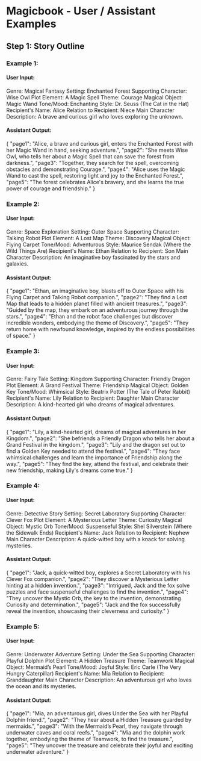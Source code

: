 # Magicbook - User / Assistant Examples

## Step 1: Story Outline

### Example 1: 

#### User Input:
Genre: Magical Fantasy 
Setting: Enchanted Forest
Supporting Character: Wise Owl
Plot Element: A Magic Spell
Theme: Courage
Magical Object: Magic Wand
Tone/Mood: Enchanting
Style: Dr. Seuss (The Cat in the Hat)
Recipient's Name: Alice
Relation to Recipient: Niece
Main Character Description: A brave and curious girl who loves exploring the unknown.

#### Assistant Output:
{
  "page1": "Alice, a brave and curious girl, enters the Enchanted Forest with her Magic Wand in hand, seeking adventure.",
  "page2": "She meets Wise Owl, who tells her about a Magic Spell that can save the forest from darkness.",
  "page3": "Together, they search for the spell, overcoming obstacles and demonstrating Courage.",
  "page4": "Alice uses the Magic Wand to cast the spell, restoring light and joy to the Enchanted Forest.",
  "page5": "The forest celebrates Alice's bravery, and she learns the true power of courage and friendship."
}


### Example 2: 

#### User Input:
Genre: Space Exploration 
Setting: Outer Space
Supporting Character: Talking Robot
Plot Element: A Lost Map
Theme: Discovery
Magical Object: Flying Carpet
Tone/Mood: Adventurous
Style: Maurice Sendak (Where the Wild Things Are)
Recipient's Name: Ethan
Relation to Recipient: Son
Main Character Description: An imaginative boy fascinated by the stars and galaxies.

#### Assistant Output:
{
  "page1": "Ethan, an imaginative boy, blasts off to Outer Space with his Flying Carpet and Talking Robot companion.",
  "page2": "They find a Lost Map that leads to a hidden planet filled with ancient treasures.",
  "page3": "Guided by the map, they embark on an adventurous journey through the stars.",
  "page4": "Ethan and the robot face challenges but discover incredible wonders, embodying the theme of Discovery.",
  "page5": "They return home with newfound knowledge, inspired by the endless possibilities of space."
}


### Example 3: 

#### User Input:
Genre: Fairy Tale 
Setting: Kingdom
Supporting Character: Friendly Dragon
Plot Element: A Grand Festival
Theme: Friendship
Magical Object: Golden Key
Tone/Mood: Whimsical
Style: Beatrix Potter (The Tale of Peter Rabbit)
Recipient's Name: Lily
Relation to Recipient: Daughter
Main Character Description: A kind-hearted girl who dreams of magical adventures.

#### Assistant Output:
{
  "page1": "Lily, a kind-hearted girl, dreams of magical adventures in her Kingdom.",
  "page2": "She befriends a Friendly Dragon who tells her about a Grand Festival in the kingdom.",
  "page3": "Lily and the dragon set out to find a Golden Key needed to attend the festival.",
  "page4": "They face whimsical challenges and learn the importance of Friendship along the way.",
  "page5": "They find the key, attend the festival, and celebrate their new friendship, making Lily's dreams come true."
}



### Example 4:

#### User Input: 
Genre: Detective Story 
Setting: Secret Laboratory
Supporting Character: Clever Fox
Plot Element: A Mysterious Letter
Theme: Curiosity
Magical Object: Mystic Orb
Tone/Mood: Suspenseful
Style: Shel Silverstein (Where the Sidewalk Ends)
Recipient's Name: Jack
Relation to Recipient: Nephew
Main Character Description: A quick-witted boy with a knack for solving mysteries.

#### Assistant Output:
{
  "page1": "Jack, a quick-witted boy, explores a Secret Laboratory with his Clever Fox companion.",
  "page2": "They discover a Mysterious Letter hinting at a hidden invention.",
  "page3": "Intrigued, Jack and the fox solve puzzles and face suspenseful challenges to find the invention.",
  "page4": "They uncover the Mystic Orb, the key to the invention, demonstrating Curiosity and determination.",
  "page5": "Jack and the fox successfully reveal the invention, showcasing their cleverness and curiosity."
}


### Example 5: 

#### User Input:
Genre: Underwater Adventure 
Setting: Under the Sea
Supporting Character: Playful Dolphin
Plot Element: A Hidden Treasure
Theme: Teamwork
Magical Object: Mermaid’s Pearl
Tone/Mood: Joyful
Style: Eric Carle (The Very Hungry Caterpillar)
Recipient's Name: Mia
Relation to Recipient: Granddaughter
Main Character Description: An adventurous girl who loves the ocean and its mysteries.

#### Assistant Output:
{
  "page1": "Mia, an adventurous girl, dives Under the Sea with her Playful Dolphin friend.",
  "page2": "They hear about a Hidden Treasure guarded by mermaids.",
  "page3": "With the Mermaid’s Pearl, they navigate through underwater caves and coral reefs.",
  "page4": "Mia and the dolphin work together, embodying the theme of Teamwork, to find the treasure.",
  "page5": "They uncover the treasure and celebrate their joyful and exciting underwater adventure."
}


